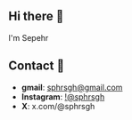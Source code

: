 ## Hi there 👋
I'm Sepehr

## Contact 📱

- **gmail**: sphrsgh@gmail.com
- **Instagram**: [!@sphrsgh](instagram.com/sphrsgh)
- **X**: x.com/@sphrsgh

<!--
**sphrsgh/sphrsgh** is a ✨ _special_ ✨ repository because its `README.md` (this file) appears on your GitHub profile.

Here are some ideas to get you started:

- 🔭 I’m currently working on ...
- 🌱 I’m currently learning ...
- 👯 I’m looking to collaborate on ...
- 🤔 I’m looking for help with ...
- 💬 Ask me about ...
- 📫 How to reach me: ...
- 😄 Pronouns: ...
- ⚡ Fun fact: ...
-->
